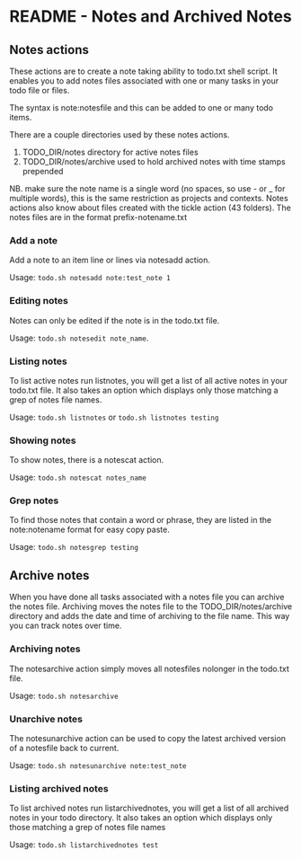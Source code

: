 # README - Notes and Archived Notes

## Notes actions

These actions are to create a note taking ability to todo.txt shell script. It enables you to add notes files associated with one or many tasks in your todo file or files.

The syntax is note:notesfile and this can be added to one or many todo items.

There are a couple directories used by these notes actions.

1. TODO_DIR/notes directory for active notes files
2. TODO_DIR/notes/archive used to hold archived notes with time stamps prepended

NB. make sure the note name is a single word (no spaces, so use - or _ for multiple words), this is the same restriction as projects and contexts. Notes actions also know about files created with the tickle action (43 folders). The notes files are in the format prefix-notename.txt

### Add a note

Add a note to an item line or lines via notesadd action.

Usage: ```todo.sh notesadd note:test_note 1```

### Editing notes

Notes can only be edited if the note is in the todo.txt file.

Usage: ```todo.sh notesedit note_name```.

### Listing notes

To list active notes run listnotes, you will get a list of all active notes in your todo.txt file. It also takes an option which displays only those matching a grep of notes file names.

Usage: ```todo.sh listnotes``` or ```todo.sh listnotes testing```

### Showing notes

To show notes, there is a notescat action.

Usage: ```todo.sh notescat notes_name```

### Grep notes

To find those notes that contain a word or phrase, they are listed in the note:notename format for easy copy paste.

Usage: ```todo.sh notesgrep testing```

## Archive notes

When you have done all tasks associated with a notes file you can archive the notes file. Archiving moves the notes file to the TODO_DIR/notes/archive directory and adds the date and time of archiving to the file name. This way you can track notes over time.

### Archiving notes

The notesarchive action simply moves all notesfiles nolonger in the todo.txt file.

Usage: ```todo.sh notesarchive```

### Unarchive notes

The notesunarchive action can be used to copy the latest archived version of a notesfile back to current.

Usage: ```todo.sh notesunarchive note:test_note```

### Listing archived notes

To list archived notes run listarchivednotes, you will get a list of all archived notes in your todo directory. It also takes an option which displays only those matching a grep of notes file names

Usage: ```todo.sh listarchivednotes test```
